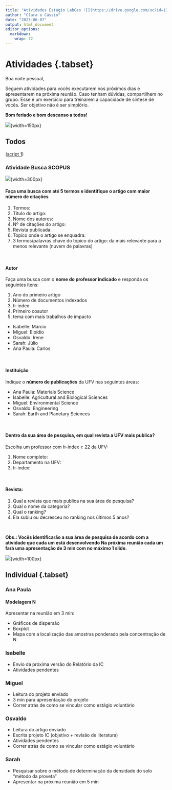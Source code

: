 ```yaml
---
title: "Atividades Estágio LabGeo ![](https://drive.google.com/uc?id=13nlqQHdwtV3KpUOBi5jMeb_yAeH7DViy){width=150px}"
author: "Clara e Cássio"
date: "2023-06-07"
output: html_document
editor_options: 
  markdown: 
    wrap: 72
---
```



# Atividades {.tabset}

Boa noite pessoal,

Seguem atividades para vocês executarem nos próximos
dias e apresentarem na próxima reunião. Caso tenham dúvidas,
compartilhem no grupo. Esse é um exercício para treinarem a capacidade
de síntese de vocês. Ser objetivo não é ser simplório.

**Bom feriado e bom descanso a todos!**

![](./img/teste.JPG){width=150px}




## Todos

([script 1](./pages/page_1.md))

### Atividade Busca SCOPUS
![](https://raw.githubusercontent.com/allisonhorst/stats-illustrations/master/rstats-artwork/presenting_monster.png){width=300px}


#### Faça uma busca com até **5 termos** e identifique o artigo com maior número de citações

1. Termos:
2. Título do artigo:
3. Nome dos autores:
4. Nº de citações do artigo:
5. Revista publicada:
6. Tópico onde o artigo se enquadra:
7. 3 termos/palavras chave do tópico do artigo: da mais relevante para a menos relevante (nuvem de palavras)

<p>&nbsp;</p>

#### Autor

Faça uma busca com o **nome do professor indicado** e responda os seguintes
itens:

1. Ano do primeiro artigo
2. Número de documentos indexados
3. *h*-index
4. Primeiro coautor
5. tema com mais trabalhos de impacto

- Isabelle: Márcio
- Miguel: Elpídio
- Osvaldo: Irene
- Sarah: Júlio
- Ana Paula: Carlos

<p>&nbsp;</p>

#### Instituição

Indique o **número de publicações** da UFV nas seguintes áreas:

- Ana Paula: Materials Science
- Isabelle: Agricultural and Biological Sciences
- Miguel: Environmental Science
- Osvaldo: Engineering
- Sarah: Earth and Planetary Sciences

<p>&nbsp;</p>

#### Dentro da **sua área de pesquisa**, em qual revista a UFV mais publica?
Escolha um professor com *h*-index $\ge$ 22 da UFV:

1. Nome completo:
2. Departamento na UFV:
3. *h*-index:

<p>&nbsp;</p>

#### Revista:

1. Qual a revista que mais publica na sua área de pesquisa?
2. Qual o nome da categoria?
3. Qual o ranking?
4. Ela subiu ou decresceu no ranking nos últimos 5 anos?

<p>&nbsp;</p>

**Obs.: Vocês identificarão a sua área de pesquisa de acordo com a
atividade que cada um está desenvolvendo Na próxima reunião cada um fará
uma apresentação de 3 min com no máximo 1 slide.**

![](https://usagif.com/wp-content/uploads/gify/gif-good-job-title.gif){width=100px}




## Individual {.tabset}
### Ana Paula

#### Modelagem N

Apresentar na reunião em 3 min:

- Gráficos de dispersão
- Boxplot
- Mapa com a localização das amostras ponderado pela concentração de N



### Isabelle
- Envio da próxima versão do Relatório da IC
- Atividades pendentes



### Miguel
- Leitura do projeto enviado
- 3 min para apresentação do projeto
- Correr atrás de como se vincular como estágio voluntário


### Osvaldo
- Leitura do artigo enviado
- Escrita projeto IC (objetivo + revisão de literatura)
- Atividades pendentes
- Correr atrás de como se vincular como estágio voluntário

### Sarah
- Pesquisar sobre o método de determinação da densidade do solo “método da proveta”
- Apresentar na próxima reunião em 5 min







